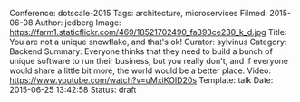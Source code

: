 Conference: dotscale-2015
Tags: architecture, microservices
Filmed: 2015-06-08
Author: jedberg
Image: https://farm1.staticflickr.com/469/18521702490_fa393ce230_k_d.jpg
Title: You are not a unique snowflake, and that's ok!
Curator: sylvinus
Category: Backend
Summary: Everyone thinks that they need to build a bunch of unique software to run their business, but you really don't, and if everyone would share a little bit more, the world would be a better place.
Video: https://www.youtube.com/watch?v=uMxiKOID20s
Template: talk
Date: 2015-06-25 13:42:58
Status: draft
